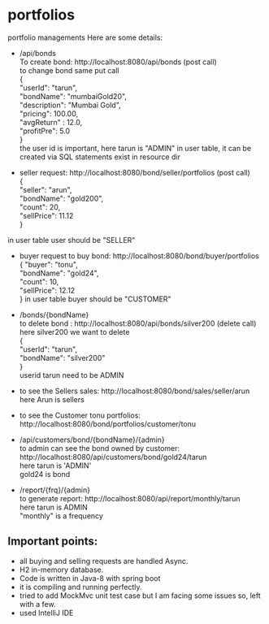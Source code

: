 # portfolios

portfolio managements
Here are some details:
- /api/bonds <br>
To create bond: http://localhost:8080/api/bonds (post call)<br>
to change bond same put call <br>
{<br>
	"userId": "tarun",<br>
	"bondName": "mumbaiGold20",<br>
	"description": "Mumbai Gold",<br>
	"pricing": 100.00,<br>
	"avgReturn" : 12.0,<br>
	"profitPre": 5.0<br>
}<br>
the user id is important, here tarun is "ADMIN" in user table, it can be created via SQL statements exist in resource dir<br>


- seller request: http://localhost:8080/bond/seller/portfolios (post call)<br>
{<br>
	"seller": "arun",<br>
	"bondName": "gold200",<br>
	"count": 20,<br>
	"sellPrice": 11.12<br>
}<br>

in user table user should be "SELLER"<br>

- buyer request to buy bond: http://localhost:8080/bond/buyer/portfolios<br>
{
	"buyer": "tonu",<br>
	"bondName": "gold24",<br>
	"count": 10,<br>
	"sellPrice": 12.12<br>
}
in user table buyer should be "CUSTOMER"<br>

- /bonds/{bondName}<br>
to delete bond : http://localhost:8080/api/bonds/silver200 (delete call)<br>
here silver200 we want to delete<br>
{<br>
	"userId": "tarun",<br>
	"bondName": "silver200"<br>
}<br>
userid tarun need to be ADMIN<br>

- to see the Sellers sales: http://localhost:8080/bond/sales/seller/arun<br>
here Arun is sellers<br>

- to see the Customer tonu portfolios: http://localhost:8080/bond/portfolios/customer/tonu<br>

- /api/customers/bond/{bondName}/{admin}<br>
to admin can see the bond owned by customer: http://localhost:8080/api/customers/bond/gold24/tarun<br>
here tarun is 'ADMIN'<br>
gold24 is bond<br>

- /report/{frq}/{admin}<br>
to generate report: http://localhost:8080/api/report/monthly/tarun<br>
here tarun is ADMIN<br>
"monthly" is a frequency<br>

## Important points:
-   all buying and selling requests are handled Async.
-   H2 in-memory database.
-   Code is written in Java-8 with spring boot
-   it is compiling and running perfectly.
-   tried to add MockMvc unit test case but I am facing some issues so, left with a few.
-  used IntelliJ IDE
